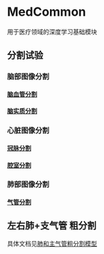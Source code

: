 # MedCommon
用于医疗领域的深度学习基础模块


## 分割试验

### 脑部图像分割

#### [脑血管分割](experiments/seg/brain/cerebrovascular/readme.md)

#### [脑实质分割](experiments/seg/brain/parenchyma/readme.md)

### 心脏图像分割

#### [冠脉分割](experiments/seg/cardiac/coronary/readme.md)

#### [腔室分割](experiments/seg/cardiac/chamber/readme.md)

### 肺部图像分割

#### [气管分割](experiments/seg/lung/airway/readme.md)

## 左右肺+支气管 粗分割
具体文档见[肺和主气管粗分割模型](https://note.youdao.com/web/#/file/recent/markdown/WEB14878049fb022fde6ac01b1901fecb15/)
